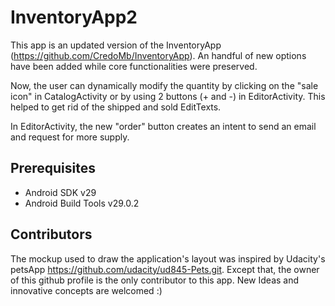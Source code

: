 # InventoryApp2
This app is an updated version of the InventoryApp (https://github.com/CredoMb/InventoryApp). 
An handful of new options have been added while core functionalities were preserved.  

Now, the user can dynamically modify the quantity by clicking on the "sale icon" in CatalogActivity or by using 2 buttons (+ and -) in EditorActivity. This helped to get rid of the shipped and sold EditTexts. 

In EditorActivity, the new "order" button creates an intent to send an email and request for more supply. 

## Prerequisites 
* Android SDK v29
* Android Build Tools v29.0.2

## Contributors

The mockup used to draw the application's layout was inspired by Udacity's petsApp https://github.com/udacity/ud845-Pets.git. Except that, the owner of this github profile is the only contributor to this app. New Ideas and innovative concepts are welcomed :)
